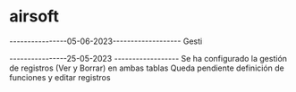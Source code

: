 # airsoft
----------------05-06-2023-------------------
Gesti


----------------25-05-2023 ------------------
Se ha configurado la gestión de registros (Ver y Borrar) en ambas tablas
Queda pendiente definición de funciones y editar registros
